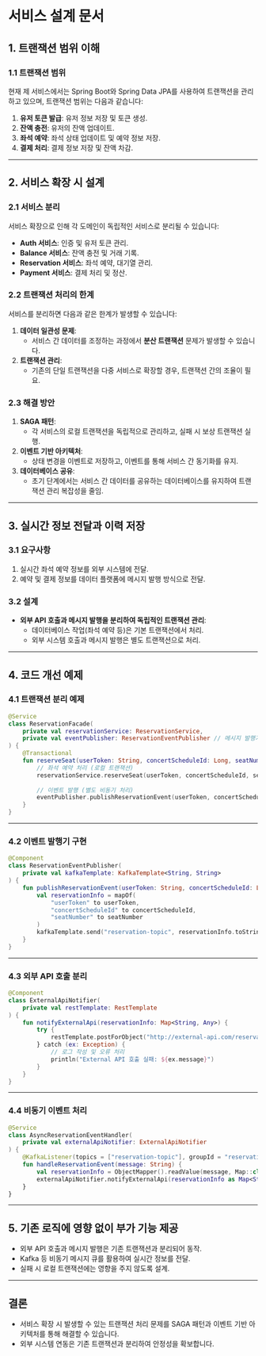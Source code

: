 
# 서비스 설계 문서

## 1. 트랜잭션 범위 이해

### 1.1 트랜잭션 범위
현재 제 서비스에서는 Spring Boot와 Spring Data JPA를 사용하여 트랜잭션을 관리하고 있으며, 트랜잭션 범위는 다음과 같습니다:
1. **유저 토큰 발급**: 유저 정보 저장 및 토큰 생성.
2. **잔액 충전**: 유저의 잔액 업데이트.
3. **좌석 예약**: 좌석 상태 업데이트 및 예약 정보 저장.
4. **결제 처리**: 결제 정보 저장 및 잔액 차감.

---

## 2. 서비스 확장 시 설계

### 2.1 서비스 분리
서비스 확장으로 인해 각 도메인이 독립적인 서비스로 분리될 수 있습니다:
- **Auth 서비스**: 인증 및 유저 토큰 관리.
- **Balance 서비스**: 잔액 충전 및 거래 기록.
- **Reservation 서비스**: 좌석 예약, 대기열 관리.
- **Payment 서비스**: 결제 처리 및 정산.

### 2.2 트랜잭션 처리의 한계
서비스를 분리하면 다음과 같은 한계가 발생할 수 있습니다:
1. **데이터 일관성 문제**:
   - 서비스 간 데이터를 조정하는 과정에서 **분산 트랜잭션** 문제가 발생할 수 있습니다.
2. **트랜잭션 관리**:
   - 기존의 단일 트랜잭션을 다중 서비스로 확장할 경우, 트랜잭션 간의 조율이 필요.

### 2.3 해결 방안
1. **SAGA 패턴**:
   - 각 서비스의 로컬 트랜잭션을 독립적으로 관리하고, 실패 시 보상 트랜잭션 실행.
2. **이벤트 기반 아키텍처**:
   - 상태 변경을 이벤트로 저장하고, 이벤트를 통해 서비스 간 동기화를 유지.
3. **데이터베이스 공유**:
   - 초기 단계에서는 서비스 간 데이터를 공유하는 데이터베이스를 유지하여 트랜잭션 관리 복잡성을 줄임.

---

## 3. 실시간 정보 전달과 이력 저장

### 3.1 요구사항
1. 실시간 좌석 예약 정보를 외부 시스템에 전달.
2. 예약 및 결제 정보를 데이터 플랫폼에 메시지 발행 방식으로 전달.

### 3.2 설계
- **외부 API 호출과 메시지 발행을 분리하여 독립적인 트랜잭션 관리**:
  - 데이터베이스 작업(좌석 예약 등)은 기본 트랜잭션에서 처리.
  - 외부 시스템 호출과 메시지 발행은 별도 트랜잭션으로 처리.

---

## 4. 코드 개선 예제

### 4.1 트랜잭션 분리 예제

```kotlin
@Service
class ReservationFacade(
    private val reservationService: ReservationService,
    private val eventPublisher: ReservationEventPublisher // 메시지 발행기
) {
    @Transactional
    fun reserveSeat(userToken: String, concertScheduleId: Long, seatNumber: Int) {
        // 좌석 예약 처리 (로컬 트랜잭션)
        reservationService.reserveSeat(userToken, concertScheduleId, seatNumber)
        
        // 이벤트 발행 (별도 비동기 처리)
        eventPublisher.publishReservationEvent(userToken, concertScheduleId, seatNumber)
    }
}
```

---

### 4.2 이벤트 발행기 구현

```kotlin
@Component
class ReservationEventPublisher(
    private val kafkaTemplate: KafkaTemplate<String, String>
) {
    fun publishReservationEvent(userToken: String, concertScheduleId: Long, seatNumber: Int) {
        val reservationInfo = mapOf(
            "userToken" to userToken,
            "concertScheduleId" to concertScheduleId,
            "seatNumber" to seatNumber
        )
        kafkaTemplate.send("reservation-topic", reservationInfo.toString())
    }
}
```

---

### 4.3 외부 API 호출 분리

```kotlin
@Component
class ExternalApiNotifier(
    private val restTemplate: RestTemplate
) {
    fun notifyExternalApi(reservationInfo: Map<String, Any>) {
        try {
            restTemplate.postForObject("http://external-api.com/reservations", reservationInfo, String::class.java)
        } catch (ex: Exception) {
            // 로그 작성 및 오류 처리
            println("External API 호출 실패: ${ex.message}")
        }
    }
}
```

---

### 4.4 비동기 이벤트 처리

```kotlin
@Service
class AsyncReservationEventHandler(
    private val externalApiNotifier: ExternalApiNotifier
) {
    @KafkaListener(topics = ["reservation-topic"], groupId = "reservation-group")
    fun handleReservationEvent(message: String) {
        val reservationInfo = ObjectMapper().readValue(message, Map::class.java)
        externalApiNotifier.notifyExternalApi(reservationInfo as Map<String, Any>)
    }
}
```

---

## 5. 기존 로직에 영향 없이 부가 기능 제공
- 외부 API 호출과 메시지 발행은 기존 트랜잭션과 분리되어 동작.
- Kafka 등 비동기 메시지 큐를 활용하여 실시간 정보를 전달.
- 실패 시 로컬 트랜잭션에는 영향을 주지 않도록 설계.

---

## 결론
- 서비스 확장 시 발생할 수 있는 트랜잭션 처리 문제를 SAGA 패턴과 이벤트 기반 아키텍처를 통해 해결할 수 있습니다.
- 외부 시스템 연동은 기존 트랜잭션과 분리하여 안정성을 확보합니다.
